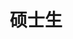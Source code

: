 ---
name: 赵慧
identity: Zhao, Hui
title: 硕士生
year: 2016
group: S
image: hui.jpg
email: 2859374563@qq.com
homepage: /~hui
researchDirection: 亲子互动过程中的脑同步
education:
  - school: 广州大学
    major: 心理学
    banchelor: 学士
  - school: 北京师范大学
    major: 基础心理学
    banchelor: 硕士生
---